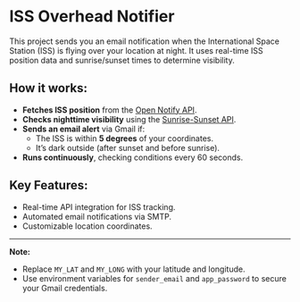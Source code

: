 # ISS Overhead Notifier
This project sends you an email notification when the International Space Station (ISS) is flying over your location at night. It uses real-time ISS position data and sunrise/sunset times to determine visibility.

## How it works:
- **Fetches ISS position** from the [Open Notify API](http://open-notify.org/).
- **Checks nighttime visibility** using the [Sunrise-Sunset API](https://sunrise-sunset.org/api).
- **Sends an email alert** via Gmail if:
  - The ISS is within **5 degrees** of your coordinates.
  - It’s dark outside (after sunset and before sunrise).
- **Runs continuously**, checking conditions every 60 seconds.

## Key Features:
- Real-time API integration for ISS tracking.
- Automated email notifications via SMTP.
- Customizable location coordinates.

---

**Note:**  
- Replace `MY_LAT` and `MY_LONG` with your latitude and longitude.
- Use environment variables for `sender_email` and `app_password` to secure your Gmail credentials.
